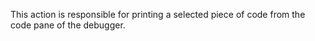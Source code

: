 This action is responsible for printing a selected piece of code from the code pane of the debugger.